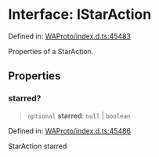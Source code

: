 # Interface: IStarAction

Defined in: [WAProto/index.d.ts:45483](https://github.com/WhiskeySockets/Baileys/blob/2fdabb7f387029b680a2c5e056c7022c25b0f110/WAProto/index.d.ts#L45483)

Properties of a StarAction.

## Properties

### starred?

> `optional` **starred**: `null` \| `boolean`

Defined in: [WAProto/index.d.ts:45486](https://github.com/WhiskeySockets/Baileys/blob/2fdabb7f387029b680a2c5e056c7022c25b0f110/WAProto/index.d.ts#L45486)

StarAction starred
